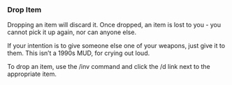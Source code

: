 ### Drop Item
Dropping an item will discard it. Once dropped, an item is lost to you - you cannot pick it up again, nor can
  anyone else.

If your intention is to give someone else one of your weapons, just give it to them. This isn’t a 1990s MUD, for
  crying out loud.

To drop an item, use the /inv command and click the /d link next to the appropriate item.


